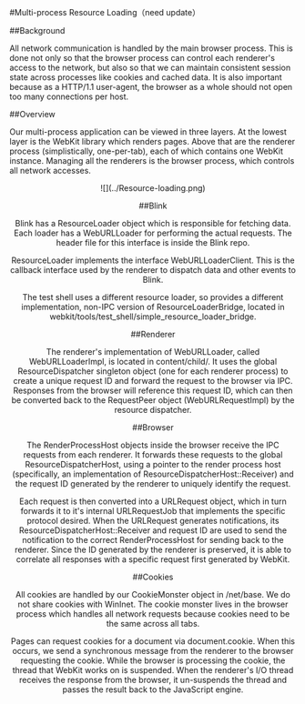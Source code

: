 #Multi-process Resource Loading（need update）

##Background

All network communication is handled by the main browser process. This is done not only so that the browser process can control each renderer's access to the network, but also so that we can maintain consistent session state across processes like cookies and cached data. It is also important because as a HTTP/1.1 user-agent, the browser as a whole should not open too many connections per host.

##Overview

Our multi-process application can be viewed in three layers. At the lowest layer is the WebKit library which renders pages. Above that are the renderer process (simplistically, one-per-tab), each of which contains one WebKit instance. Managing all the renderers is the browser process, which controls all network accesses.

<center>
![](../Resource-loading.png)


##Blink

Blink has a ResourceLoader object which is responsible for fetching data. Each loader has a WebURLLoader for performing the actual requests. The header file for this interface is inside the Blink repo.

ResourceLoader implements the interface WebURLLoaderClient. This is the callback interface used by the renderer to dispatch data and other events to Blink.

The test shell uses a different resource loader, so provides a different implementation, non-IPC version of ResourceLoaderBridge, located in webkit/tools/test_shell/simple_resource_loader_bridge.

##Renderer

The renderer's implementation of WebURLLoader, called WebURLLoaderImpl, is located in content/child/. It uses the global ResourceDispatcher singleton object (one for each renderer process) to create a unique request ID and forward the request to the browser via IPC. Responses from the browser will reference this request ID, which can then be converted back to the RequestPeer object (WebURLRequestImpl) by the resource dispatcher.

##Browser

The RenderProcessHost objects inside the browser receive the IPC requests from each renderer. It forwards these requests to the global ResourceDispatcherHost, using a pointer to the render process host (specifically, an implementation of ResourceDispatcherHost::Receiver) and the request ID generated by the renderer to uniquely identify the request.

Each request is then converted into a URLRequest object, which in turn forwards it to it's internal URLRequestJob that implements the specific protocol desired. When the URLRequest generates notifications, its ResourceDispatcherHost::Receiver and request ID are used to send the notification to the correct RenderProcessHost for sending back to the renderer. Since the ID generated by the renderer is preserved, it is able to correlate all responses with a specific request first generated by WebKit.

##Cookies

All cookies are handled by our CookieMonster object in /net/base. We do not share cookies with WinInet. The cookie monster lives in the browser process which handles all network requests because cookies need to be the same across all tabs.

Pages can request cookies for a document via document.cookie. When this occurs, we send a synchronous message from the renderer to the browser requesting the cookie. While the browser is processing the cookie, the thread that WebKit works on is suspended. When the renderer's I/O thread receives the response from the browser, it un-suspends the thread and passes the result back to the JavaScript engine.